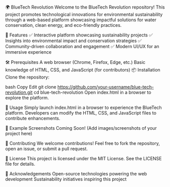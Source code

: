 🌍 BlueTech Revolution
Welcome to the BlueTech Revolution repository! This project promotes technological innovations for environmental sustainability through a web-based platform showcasing impactful solutions for water conservation, clean energy, and eco-friendly practices.

🚀 Features
✅ Interactive platform showcasing sustainability projects
✅ Insights into environmental impact and conservation strategies
✅ Community-driven collaboration and engagement
✅ Modern UI/UX for an immersive experience

🛠 Prerequisites
A web browser (Chrome, Firefox, Edge, etc.)
Basic knowledge of HTML, CSS, and JavaScript (for contributors)
📦 Installation
Clone the repository:

bash
Copy
Edit
git clone https://github.com/your-username/blue-tech-revolution.git
cd blue-tech-revolution
Open index.html in a browser to explore the platform.

📄 Usage
Simply launch index.html in a browser to experience the BlueTech platform. Developers can modify the HTML, CSS, and JavaScript files to contribute enhancements.

🎨 Example Screenshots
Coming Soon! (Add images/screenshots of your project here)

🤝 Contributing
We welcome contributions! Feel free to fork the repository, open an issue, or submit a pull request.

📜 License
This project is licensed under the MIT License. See the LICENSE file for details.

🙌 Acknowledgements
Open-source technologies powering the web development
Sustainability initiatives inspiring this project
